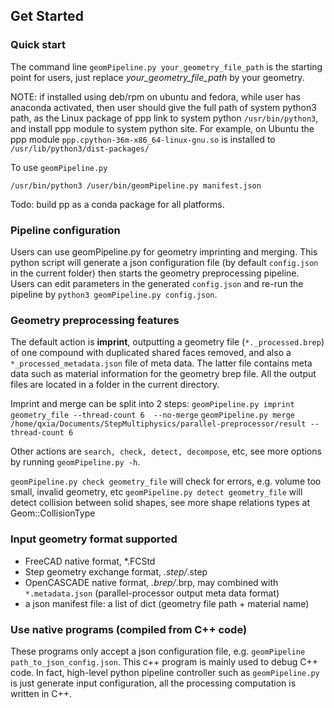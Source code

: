 ## Get Started

### Quick start
The command line `geomPipeline.py your_geometry_file_path` is the starting point for users, just replace *your_geometry_file_path* by your geometry. 

NOTE:  if installed using deb/rpm on ubuntu and fedora, while user has anaconda activated, then user should give the full path of system python3 path, as the Linux package of ppp link  to system python `/usr/bin/python3`, and install ppp module to system python site. For example, on Ubuntu the ppp module `ppp.cpython-36m-x86_64-linux-gnu.so` is installed to `/usr/lib/python3/dist-packages/`

To use `geomPipeline.py`

`/usr/bin/python3 /user/bin/geomPipeline.py manifest.json`

Todo: build pp as a conda package for all platforms.

### Pipeline configuration

Users can use geomPipeline.py for geometry imprinting and merging. This python script will generate a json configuration file (by default `config.json` in the current folder) then starts the geometry preprocessing pipeline. Users can edit parameters in the generated `config.json` and re-run the pipeline by `python3 geomPipeline.py config.json`.

### Geometry preprocessing features

The default action is **imprint**, outputting a geometry file (`*._processed.brep`) of one compound with duplicated shared faces removed, and also a `*_processed_metadata.json` file of meta data.  The latter file contains meta data such as material information for the geometry brep file. All the output files are located in a folder in the current directory.

Imprint and merge can be split into 2 steps:
`geomPipeline.py imprint geometry_file --thread-count 6  --no-merge`
`geomPipeline.py merge  /home/qxia/Documents/StepMultiphysics/parallel-preprocessor/result --thread-count 6`

Other actions are `search, check, detect, decompose`, etc, see more options by running `geomPipeline.py -h`. 

`geomPipeline.py check geometry_file` will check for errors, e.g. volume too small, invalid geometry, etc
`geomPipeline.py detect geometry_file` will detect collision between solid shapes, see more shape relations types at Geom::CollisionType

### Input geometry format supported

+ FreeCAD native format, *.FCStd
+ Step geometry exchange format, *.step/*.step
+ OpenCASCADE native format, *.brep/*.brp, may combined with `*.metadata.json` (parallel-processor output meta data format)
+ a json manifest file: a list of dict (geometry file path + material name)

### Use native programs (compiled from C++ code)

These programs only accept a json configuration file, e.g. `geomPipeline path_to_json_config.json`. 
This c++ program is mainly used to debug C++ code. In fact, high-level python pipeline controller such as `geomPipeline.py` is just generate input configuration, all the processing computation is written in C++.